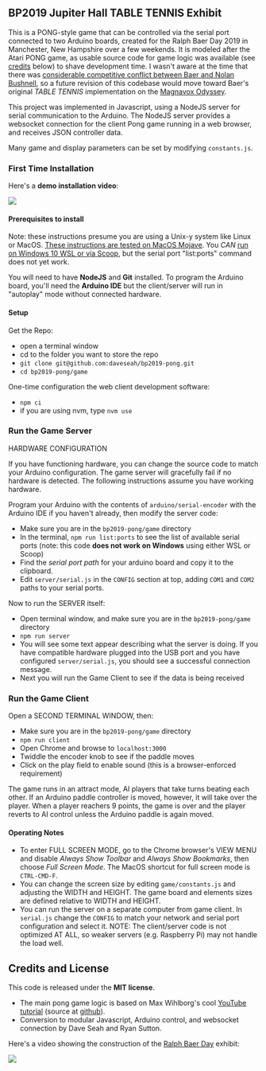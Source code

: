 ## BP2019 Jupiter Hall TABLE TENNIS Exhibit

This is a PONG-style game that can be controlled via the serial port connected to two Arduino boards, created for the Ralph Baer Day 2019 in Manchester, New Hampshire over a few weekends. It is modeled after the Atari PONG game, as usable source code for game logic was available (see [credits](#credits-and-license) below) to shave development time. I wasn't aware at the time that there was [considerable competitive conflict between Baer and Nolan Bushnell](https://en.wikipedia.org/wiki/Ralph_H._Baer), so a future revision of this codebase would move toward Baer's original *TABLE TENNIS* implementation on the [Magnavox Odyssey](http://www.pong-story.com/odyssey.htm).

This project was implemented in Javascript, using a NodeJS server for serial communication to the Arduino. The NodeJS server provides a websocket connection for the client Pong game running in a web browser, and receives JSON controller data. 

Many game and display parameters can be set by modifying `constants.js`. 

### First Time Installation

Here's a **demo installation video**:

[![](http://img.youtube.com/vi/POdXbry-Qc4/0.jpg)](http://www.youtube.com/watch?v=POdXbry-Qc4 "Installation Demo")

#### Prerequisites to install

Note: these instructions presume you are using a Unix-y system like Linux or MacOS. [These instructions are tested on MacOS Mojave](https://github.com/daveseah/bp2019-pong/wiki/Installing-on-MacOS). You *CAN* [run on Windows 10 WSL or via Scoop](https://github.com/daveseah/bp2019-pong/wiki/Installing-on-Windows), but the serial port "list:ports" command does not yet work.

You will need to have **NodeJS** and **Git** installed. To program the Arduino board, you'll need the **Arduino IDE** but the client/server will run in "autoplay" mode without connected hardware.

#### Setup

Get the Repo:

- open a terminal window
- cd to the folder you want to store the repo
- `git clone git@github.com:daveseah/bp2019-pong.git`
- `cd bp2019-pong/game`

One-time configuration the web client development software:

- `npm ci`
- if you are using nvm, type `nvm use`

### Run the Game Server

HARDWARE CONFIGURATION

If you have functioning hardware, you can change the source code to match your Arduino configuration. The game server will gracefully fail if no hardware is detected. The following instructions assume you have working hardware.

Program your Arduino with the contents of `arduino/serial-encoder` with the Arduino IDE if you haven't already, then modify the server code:

- Make sure you are in the `bp2019-pong/game` directory
- In the terminal, `npm run list:ports` to see the list of available serial ports (note: this code **does not work on Windows** using either WSL or Scoop)
- Find the _serial port path_ for your arduino board and copy it to the clipboard.
- Edit `server/serial.js` in the `CONFIG` section at top, adding `COM1` and `COM2` paths to your serial ports. 

Now to run the SERVER itself:

- Open terminal window, and make sure you are in the `bp2019-pong/game` directory
- `npm run server`
- You will see some text appear describing what the server is doing. If you have compatible hardware plugged into the USB port and you have configured `server/serial.js`, you should see a successful connection message.
- Next you will run the Game Client to see if the data is being received

### Run the Game Client

Open a SECOND TERMINAL WINDOW, then:

- Make sure you are in the `bp2019-pong/game` directory
- `npm run client`
- Open Chrome and browse to `localhost:3000`
- Twiddle the encoder knob to see if the paddle moves
- Click on the play field to enable sound (this is a browser-enforced requirement)

The game runs in an attract mode, AI players that take turns beating each other. If an Arduino paddle controller is moved, however, it will take over the player. When a player reachers 9 points, the game is over and the player reverts to AI control unless the Arduino paddle is again moved.

#### Operating Notes

* To enter FULL SCREEN MODE, go to the Chrome browser's VIEW MENU and disable _Always Show Toolbar_ and _Always Show Bookmarks_, then choose _Full Screen Mode_. The MacOS shortcut for full screen mode is `CTRL-CMD-F`.
* You can change the screen size by editing `game/constants.js` and adjusting the WIDTH and HEIGHT. The game board and elements sizes are defined relative to WIDTH and HEIGHT.
* You can run the server on a separate computer from game client. In `serial.js` change the `CONFIG` to match your network and serial port configuration and select it. NOTE: The client/server code is not optimized AT ALL, so weaker servers (e.g. Raspberry Pi) may not handle the load well.

## Credits and License

This code is released under the **MIT license**.

* The main pong game logic is based on Max Wihlborg's cool [YouTube tutorial](https://www.youtube.com/watch?v=KApAJhkkqkA) (source at [github](https://github.com/maxwihlborg/youtube-tutorials/blob/master/pong/index.html)). 
* Conversion to modular Javascript, Arduino control, and websocket connection by Dave Seah and Ryan Sutton. 

Here's a video showing the construction of the [Ralph Baer Day](http://ralphbaerday.com) exhibit: 

[![](http://img.youtube.com/vi/RF0mv2btJL0/0.jpg)](http://www.youtube.com/watch?v=RF0mv2btJL0 "Construction Montage")

